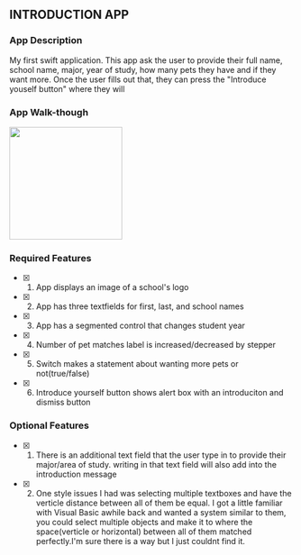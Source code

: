 ## INTRODUCTION APP

### App Description

My first swift application. This app ask the user to provide their full name, school name, major, year of study, how many pets they have and if they want more. Once the user fills out that, they can press the "Introduce youself button" where they will 

### App Walk-though


<img src="http://www.giphy.com/gifs/kL0P9V6r2N5NPpSczG" width=200><br>


### Required Features

- [x] 1. App displays an image of a school's logo
- [x] 2. App has three textfields for first, last, and school names
- [x] 3. App has a segmented control that changes student year
- [x] 4. Number of pet matches label is increased/decreased by stepper
- [x] 5. Switch makes a statement about wanting more pets or not(true/false) 
- [x] 6. Introduce yourself button shows alert box with an introduciton and dismiss button

### Optional Features

- [x] 1. There is an additional text field that the user type in to provide their major/area of study. writing in that text field will also add into the introduction message
- [x] 2. One style issues I had was selecting multiple textboxes and have the verticle distance between all of them be equal. I got a little familiar with Visual Basic awhile back and wanted a system similar to them, you could select multiple objects and make it to where the space(verticle or horizontal) between all of them matched perfectly.I'm sure there is a way but I just couldnt find it.
